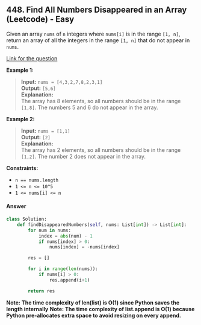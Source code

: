 ## 448. Find All Numbers Disappeared in an Array (Leetcode) - Easy

Given an array `nums` of `n` integers where `nums[i]` is in the range `[1, n]`, return an array of all the integers in the range `[1, n]` that do not appear in `nums`.

[Link for the question](https://leetcode.com/problems/find-all-numbers-disappeared-in-an-array/description/)

**Example 1:**

> **Input:** `nums = [4,3,2,7,8,2,3,1]`  
> **Output:** `[5,6]`  
> **Explanation:**  
> The array has 8 elements, so all numbers should be in the range `[1,8]`. The numbers 5 and 6 do not appear in the array.

**Example 2:**

> **Input:** `nums = [1,1]`  
> **Output:** `[2]`  
> **Explanation:**  
> The array has 2 elements, so all numbers should be in the range `[1,2]`. The number 2 does not appear in the array.

**Constraints:**

- `n == nums.length`
- `1 <= n <= 10^5`
- `1 <= nums[i] <= n`

#### Answer
```Python
class Solution:
    def findDisappearedNumbers(self, nums: List[int]) -> List[int]:
        for num in nums:
            index = abs(num) - 1
            if nums[index] > 0:
                nums[index] = -nums[index]

        res = []

        for i in range(len(nums)):
            if nums[i] > 0:
                res.append(i+1)

        return res
```

**Note: The time complexity of len(list) is O(1) since Python saves the length internally**
**Note: The time complexity of list.append is O(1) because Python pre-allocates extra space to avoid resizing on every append.**